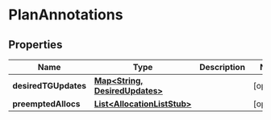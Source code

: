 

# PlanAnnotations


## Properties

Name | Type | Description | Notes
------------ | ------------- | ------------- | -------------
**desiredTGUpdates** | [**Map&lt;String, DesiredUpdates&gt;**](DesiredUpdates.md) |  |  [optional]
**preemptedAllocs** | [**List&lt;AllocationListStub&gt;**](AllocationListStub.md) |  |  [optional]



